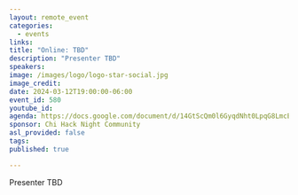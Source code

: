 ```yaml
---
layout: remote_event
categories:
  - events
links: 
title: "Online: TBD"
description: "Presenter TBD"
speakers:
image: /images/logo/logo-star-social.jpg
image_credit:
date: 2024-03-12T19:00:00-06:00
event_id: 580
youtube_id: 
agenda: https://docs.google.com/document/d/14GtScQm0l6GyqdNht0LpqG8LmcEF7i3COjNJ06PaTj8/edit#
sponsor: Chi Hack Night Community
asl_provided: false
tags:
published: true

---
```


Presenter TBD